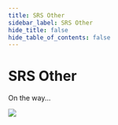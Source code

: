 ```yaml
---
title: SRS Other
sidebar_label: SRS Other
hide_title: false
hide_table_of_contents: false
---
```


# SRS Other

On the way...

![](https://ossrs.io/gif/v1/sls.gif?site=ossrs.io&path=/lts/tutorial/en/v5/srs-other)


